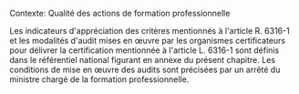 Contexte: Qualité des actions de formation professionnelle

Les indicateurs d'appréciation des critères mentionnés à l'article R. 6316-1 et les modalités d'audit mises en œuvre par les organismes certificateurs pour délivrer la certification mentionnée à l'article L. 6316-1 sont définis dans le référentiel national figurant en annexe du présent chapitre. Les conditions de mise en œuvre des audits sont précisées par un arrêté du ministre chargé de la formation professionnelle.